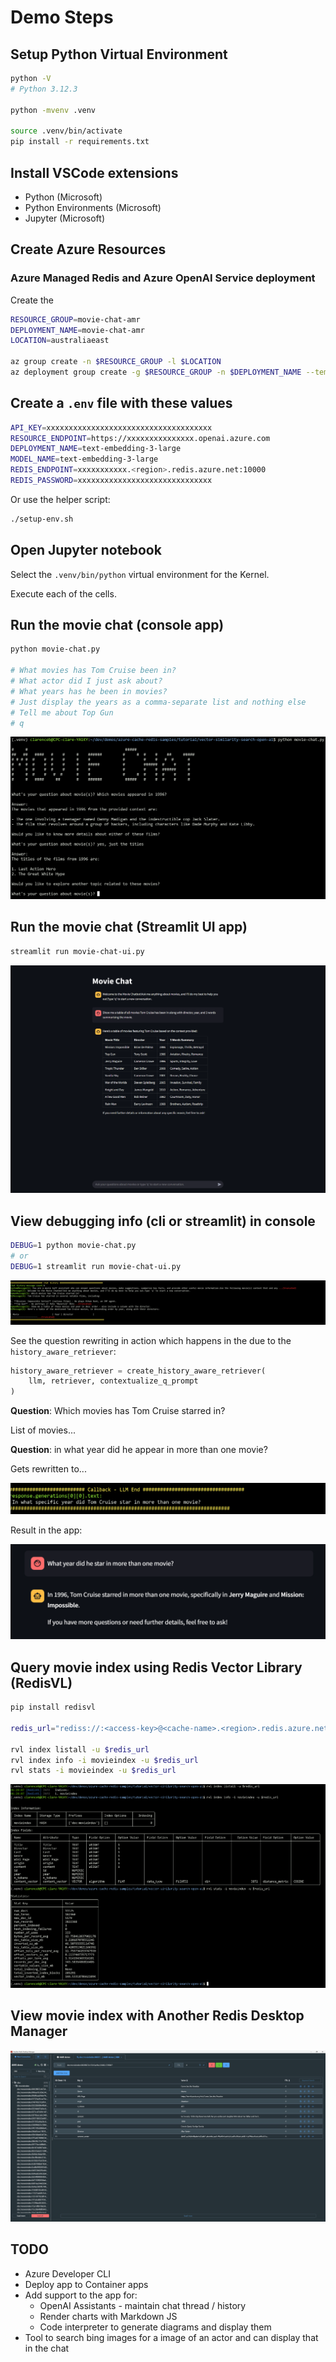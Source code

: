# Demo Steps

## Setup Python Virtual Environment

```sh
python -V
# Python 3.12.3

python -mvenv .venv

source .venv/bin/activate
pip install -r requirements.txt
```

## Install VSCode extensions

* Python (Microsoft)
* Python Environments (Microsoft)
* Jupyter (Microsoft)

## Create Azure Resources

### Azure Managed Redis and Azure OpenAI Service deployment

Create the 

```sh
RESOURCE_GROUP=movie-chat-amr
DEPLOYMENT_NAME=movie-chat-amr
LOCATION=australiaeast

az group create -n $RESOURCE_GROUP -l $LOCATION
az deployment group create -g $RESOURCE_GROUP -n $DEPLOYMENT_NAME --template-file main.bicep
```

## Create a `.env` file with these values

```sh
API_KEY=xxxxxxxxxxxxxxxxxxxxxxxxxxxxxxxxxxxxx
RESOURCE_ENDPOINT=https://xxxxxxxxxxxxxxx.openai.azure.com
DEPLOYMENT_NAME=text-embedding-3-large
MODEL_NAME=text-embedding-3-large
REDIS_ENDPOINT=xxxxxxxxxxx.<region>.redis.azure.net:10000
REDIS_PASSWORD=xxxxxxxxxxxxxxxxxxxxxxxxxxxxxx
```

Or use the helper script:

```sh
./setup-env.sh
```

## Open Jupyter notebook

Select the `.venv/bin/python` virtual environment for the Kernel.

Execute each of the cells.

## Run the movie chat (console app)

```sh
python movie-chat.py

# What movies has Tom Cruise been in?
# What actor did I just ask about?
# What years has he been in movies?
# Just display the years as a comma-separate list and nothing else
# Tell me about Top Gun
# q
```

![movie chat console](img/movie-chat-console.png "movie chat console")

## Run the movie chat (Streamlit UI app)

```sh
streamlit run movie-chat-ui.py
```

![movie chat streamlit ui](img/movie-chat-streamlit.png "movie chat streamlit ui")

## View debugging info (cli or streamlit) in console

```sh
DEBUG=1 python movie-chat.py
# or
DEBUG=1 streamlit run movie-chat-ui.py
```

![Debug Mode](img/debug-mode.png "Debug Mode")

See the question rewriting in action which happens in the due to the `history_aware_retriever`:

```python
history_aware_retriever = create_history_aware_retriever(
    llm, retriever, contextualize_q_prompt
)
```

**Question**: Which movies has Tom Cruise starred in?

List of movies...

**Question**: in what year did he appear in more than one movie?

Gets rewritten to...

![Debug Mode history aware retriever](img/debug-mode-history-aware-retriever.png "Debug Mode history aware retriever")

Result in the app:

![rewrite question example](img/rewrite-question.png "rewrite question example")

## Query movie index using Redis Vector Library (RedisVL)

```sh
pip install redisvl

redis_url="rediss://:<access-key>@<cache-name>.<region>.redis.azure.net:10000"

rvl index listall -u $redis_url
rvl index info -i movieindex -u $redis_url
rvl stats -i movieindex -u $redis_url
```

![Redis Vector Library (RedisVL)](img/rvl-cli.png "Redis Vector Library (RedisVL)")

## View movie index with Another Redis Desktop Manager

![Another Redis Desktop Manager](img/ardm.png "Another Redis Desktop Manager")

## TODO

* Azure Developer CLI
* Deploy app to Container apps
* Add support to the app for:
    * OpenAI Assistants - maintain chat thread / history
    * Render charts with Markdown JS
    * Code interpreter to generate diagrams and display them
* Tool to search bing images for a image of an actor and can display that in the chat

